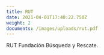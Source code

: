 ```yaml
---
title: RUT
date: 2021-04-01T17:40:22.750Z
weight: 2
documents: /images/uploads/rut.pdf
---
```

RUT Fundación Búsqueda y Rescate.